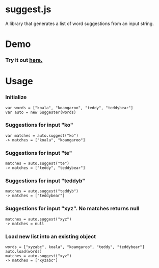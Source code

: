 suggest.js
==========

A library that generates a list of word suggestions from an input string.

# Demo #

### Try it out [here.](http://gsundeep.github.io/suggest.js/example.html) ###

# Usage #

### Initialize ###
	var words = ["koala", "koangaroo", "teddy", "teddybear"]
	var auto = new Suggester(words)

### Suggestions for input "ko" ###
	var matches = auto.suggest("ko")
	-> matches = ["koala", "koangaroo"]

### Suggestions for input "te" ###
	matches = auto.suggest("te")
	-> matches = ["teddy", "teddybear"]

### Suggestions for input "teddyb" ###
	matches = auto.suggest("teddyb")
	-> matches = ["teddybear"]

### Suggestions for input "xyz". No matches returns null ###
	matches = auto.suggest("xyz")
	-> matches = null

### Load new list into an existing object ###
	words = ["xyzabc", koala", "koangaroo", "teddy", "teddybear"]
	auto.load(words)
	matches = auto.suggest("xyz")
	-> matches = ["xyzabc"]
